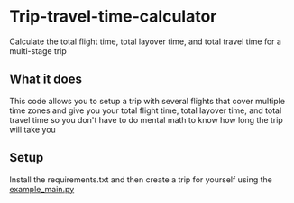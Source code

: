 # Trip-travel-time-calculator

Calculate the total flight time, total layover time, and total travel time for a multi-stage trip

## What it does

This code allows you to setup a trip with several flights that cover multiple time zones and give you your total flight time, total layover time, and total travel time so you don't have to do mental math to know how long the trip will take you

## Setup

Install the requirements.txt and then create a trip for yourself using the [example_main.py](example_main.py)
